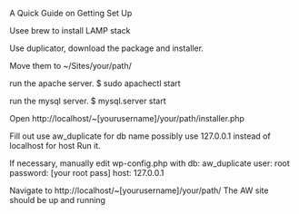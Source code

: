 A Quick Guide on Getting Set Up

Usee brew to install LAMP stack

Use duplicator, download the package and installer.

Move them to ~/Sites/your/path/

run the apache server. $ sudo apachectl start

run the mysql server. $ mysql.server start

Open http://localhost/~[yourusername]/your/path/installer.php

Fill out
    use aw_duplicate for db name
    possibly use 127.0.0.1 instead of localhost for host
Run it.

If necessary, manually edit wp-config.php with
    db: aw_duplicate
    user: root
    password: [your root pass]
    host: 127.0.0.1

Navigate to http://localhost/~[yourusername]/your/path/
The AW site should be up and running
